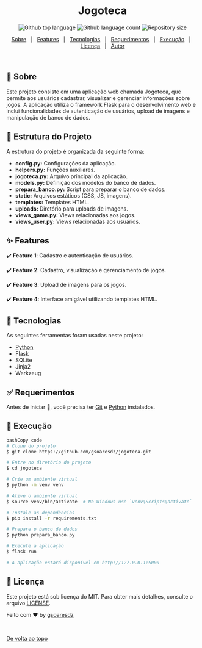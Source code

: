 <h1 align="center">Jogoteca</h1>
<p align="center">
  <img alt="Github top language" src="https://img.shields.io/github/languages/top/gsoaresdz/jogoteca?color=56BEB8">
  <img alt="Github language count" src="https://img.shields.io/github/languages/count/gsoaresdz/jogoteca?color=56BEB8">
  <img alt="Repository size" src="https://img.shields.io/github/repo-size/gsoaresdz/jogoteca?color=56BEB8">
  <!--<img alt="License" src="https://img.shields.io/github/license/usuario/jogoteca?color=56BEB8">-->
</p>
<p align="center">
  <a href="#dart-sobre">Sobre</a> &#xa0; | &#xa0; 
  <a href="#sparkles-features">Features</a> &#xa0; | &#xa0;
  <a href="#rocket-tecnologias">Tecnologias</a> &#xa0; | &#xa0;
  <a href="#white_check_mark-requerimentos">Requerimentos</a> &#xa0; | &#xa0;
  <a href="#checkered_flag-execução">Execução</a> &#xa0; | &#xa0;
  <a href="#memo-licença">Licença</a> &#xa0; | &#xa0;
  <a href="https://github.com/usuario" target="_blank">Autor</a>
</p>
<br>

## **:dart: Sobre**

Este projeto consiste em uma aplicação web chamada Jogoteca, que permite aos usuários cadastrar, visualizar e gerenciar informações sobre jogos. A aplicação utiliza o framework Flask para o desenvolvimento web e inclui funcionalidades de autenticação de usuários, upload de imagens e manipulação de banco de dados.

## **:memo: Estrutura do Projeto**

A estrutura do projeto é organizada da seguinte forma:

- **config.py:** Configurações da aplicação.
- **helpers.py:** Funções auxiliares.
- **jogoteca.py:** Arquivo principal da aplicação.
- **models.py:** Definição dos modelos do banco de dados.
- **prepara_banco.py:** Script para preparar o banco de dados.
- **static:** Arquivos estáticos (CSS, JS, imagens).
- **templates:** Templates HTML.
- **uploads:** Diretório para uploads de imagens.
- **views_game.py:** Views relacionadas aos jogos.
- **views_user.py:** Views relacionadas aos usuários.

## **:sparkles: Features**

:heavy_check_mark: **Feature 1**: Cadastro e autenticação de usuários.

:heavy_check_mark: **Feature 2**: Cadastro, visualização e gerenciamento de jogos.

:heavy_check_mark: **Feature 3**: Upload de imagens para os jogos.

:heavy_check_mark: **Feature 4**: Interface amigável utilizando templates HTML.

## **:rocket: Tecnologias**

As seguintes ferramentas foram usadas neste projeto:

- [Python](https://www.python.org/)
- Flask
- SQLite
- Jinja2
- Werkzeug

## **:white_check_mark: Requerimentos**

Antes de iniciar :checkered_flag:, você precisa ter [Git](https://git-scm.com/) e [Python](https://www.python.org/) instalados.

## **:checkered_flag: Execução**

```bash
bashCopy code
# Clone do projeto
$ git clone https://github.com/gsoaresdz/jogoteca.git

# Entre no diretório do projeto
$ cd jogoteca

# Crie um ambiente virtual
$ python -m venv venv

# Ative o ambiente virtual
$ source venv/bin/activate  # No Windows use `venv\Scripts\activate`

# Instale as dependências
$ pip install -r requirements.txt

# Prepare o banco de dados
$ python prepara_banco.py

# Execute a aplicação
$ flask run

# A aplicação estará disponível em http://127.0.0.1:5000

```

## **:memo: Licença**

Este projeto está sob licença do MIT. Para obter mais detalhes, consulte o arquivo [LICENSE](LICENSE).

Feito com :heart: by <a href="https://github.com/gsoaresdz" target="_blank">gsoaresdz</a>

&#xa0;

<a href="#top">De volta ao topo</a>
